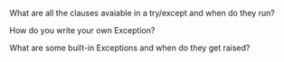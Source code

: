 
What are all the clauses avaiable in a try/except and when do they run?

How do you write your own Exception?

What are some built-in Exceptions and when do they get raised?
